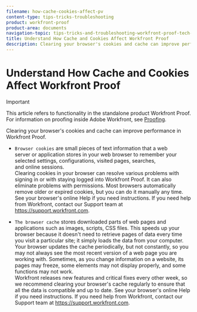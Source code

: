 ```yaml
---
filename: how-cache-cookies-affect-pv
content-type: tips-tricks-troubleshooting
product: workfront-proof
product-area: documents
navigation-topic: tips-tricks-and-troubleshooting-workfront-proof-tech-corner
title: Understand How Cache and Cookies Affect Workfront Proof
description: Clearing your browser's cookies and cache can improve performance in Workfront Proof.
---
```


# Understand How Cache and Cookies Affect Workfront Proof

>[!IMPORTANT]
>
>This article refers to functionality in the standalone product Workfront Proof. For information on proofing inside Adobe Workfront, see [Proofing](../../../review-and-approve-work/proofing/proofing.md).

Clearing your browser's cookies and cache can improve performance in Workfront Proof.

* `Browser cookies` are small pieces of text information that a web server&nbsp;or&nbsp;application stores in your web browser to remember your selected settings, configurations, visited pages, searches, and&nbsp;online&nbsp;sessions.  
  Clearing cookies in your browser can resolve various problems with signing in or with staying logged into Workfront Proof. It can also eliminate problems with permissions. Most browsers automatically remove older or expired cookies, but you can do it manually any time. See your browser's online Help if you need instructions. If you need help from Workfront, contact our Support team at https://support.workfront.com.

* `The browser cache` stores downloaded parts of&nbsp;web pages and applications such as images, scripts, CSS files. This speeds up your browser because it doesn't need to retrieve pages of data every time you visit a particular site; it simply loads the data from your computer.  
  Your browser updates the cache periodically, but not constantly, so you may not always see the most recent version of a&nbsp;web page you are working with.&nbsp;Sometimes, as you change information on a website, its pages may freeze, some elements may not display properly, and some functions may not work.  
  Workfront releases new features and critical fixes every other week, so we recommend clearing your browser's cache regularly to ensure that all the data is compatible and up to date. See your browser's online Help if you need instructions. If you need help from Workfront, contact our Support team at https://support.workfront.com.

